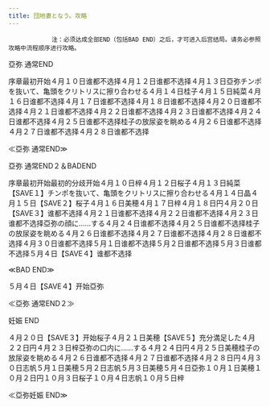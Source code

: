 ```yaml
---
title: 団地妻となう。攻略
---
```


                注：必须达成全部END（包括BAD END）之后，才可进入后宫结局。请务必参照攻略中流程顺序进行攻略。

亞弥 通常END

序章最初开始４月１０日谁都不选择４月１２日谁都不选择４月１３日亞弥チンポを抜いて、亀頭をクリトリスに擦り合わせる４月１４日桂子４月１５日純菜４月１６日谁都不选择４月１７日谁都不选择４月１８日谁都不选择４月２０日谁都不选择４月２１日谁都不选择４月２２日谁都不选择４月２３日谁都不选择４月２４日谁都不选择４月２５日谁都不选择桂子の放尿姿を眺める４月２６日谁都不选择４月２７日谁都不选择４月２８日谁都不选择

≪亞弥 通常END≫

亞弥 通常END２＆BADEND

序章最初开始最初的分歧开始４月１０日梓４月１２日桜子４月１３日純菜【SAVE１】チンポを抜いて、亀頭をクリトリスに擦り合わせる４月１４日晶４月１５日【SAVE２】桜子４月１６日美穂４月１７日梓４月１８日円４月２０日【SAVE３】谁都不选择４月２１日谁都不选择４月２２日谁都不选择４月２３日谁都不选择亞弥の顔に……する４月２４日谁都不选择４月２５日谁都不选择桂子の放尿姿を眺める４月２６日谁都不选择４月２７日谁都不选择４月２８日谁都不选择４月３０日谁都不选择５月１日谁都不选择５月２日谁都不选择５月３日谁都不选择５月４日【SAVE４】谁都不选择

≪BAD END≫

５月４日【SAVE４】开始亞弥

≪亞弥 通常END２≫

妊娠 END

４月２０日【SAVE３】开始桜子４月２１日美穂【SAVE５】充分満足した４月２２日円４月２３日梓亞弥の口内に……する４月２４日円４月２５日美穂桂子の放尿姿を眺める４月２６日谁都不选择４月２７日谁都不选择４月２８日円４月３０日志帆５月１日美穂５月２日志帆５月３日美穂５月４日亞弥１０月１日美穂１０月２日円１０月３日桜子１０月４日志帆１０月５日梓

≪亞弥妊娠 END≫


              

